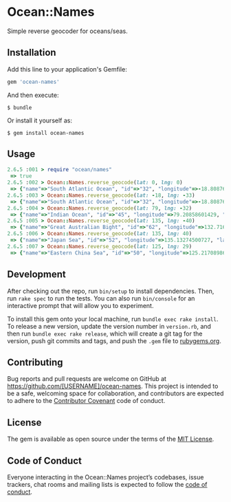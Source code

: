 # Ocean::Names

Simple reverse geocoder for oceans/seas.

## Installation

Add this line to your application's Gemfile:

```ruby
gem 'ocean-names'
```

And then execute:

    $ bundle

Or install it yourself as:

    $ gem install ocean-names

## Usage

```ruby
2.6.5 :001 > require "ocean/names"
 => true
2.6.5 :002 > Ocean::Names.reverse_geocode(lat: 0, lng: 0)
 => {"name"=>"South Atlantic Ocean", "id"=>"32", "longitude"=>-18.80876715914, "latitude"=>-33.73239551445, "min_x"=>-69.60083675371, "min_y"=>-60, "max_x"=>20.00904913827, "max_y"=>0.07510554798, "area"=>40501812, "mrgid"=>1914}
2.6.5 :003 > Ocean::Names.reverse_geocode(lat: -18, lng: -33)
 => {"name"=>"South Atlantic Ocean", "id"=>"32", "longitude"=>-18.80876715914, "latitude"=>-33.73239551445, "min_x"=>-69.60083675371, "min_y"=>-60, "max_x"=>20.00904913827, "max_y"=>0.07510554798, "area"=>40501812, "mrgid"=>1914}
2.6.5 :004 > Ocean::Names.reverse_geocode(lat: 79, lng: -32)
 => {"name"=>"Indian Ocean", "id"=>"45", "longitude"=>79.20858601429, "latitude"=>-32.72458381046, "min_x"=>20.00261595272, "min_y"=>-60, "max_x"=>146.8982192222, "max_y"=>10.44499945636, "area"=>58230954, "mrgid"=>1904}
2.6.5 :005 > Ocean::Names.reverse_geocode(lat: 135, lng: -40)
 => {"name"=>"Great Australian Bight", "id"=>"62", "longitude"=>132.7165581317, "latitude"=>-36.72591576597, "min_x"=>117.6141982382, "min_y"=>-43.56601647135, "max_x"=>146.23115575344, "max_y"=>-31.46366941901, "area"=>1326209, "mrgid"=>4276}
2.6.5 :006 > Ocean::Names.reverse_geocode(lat: 135, lng: 40)
 => {"name"=>"Japan Sea", "id"=>"52", "longitude"=>135.13274500727, "latitude"=>40.5084302428, "min_x"=>125.8013889, "min_y"=>32.57501368363, "max_x"=>142.2638347153, "max_y"=>51.74733316939, "area"=>1066307, "mrgid"=>4307}
2.6.5 :007 > Ocean::Names.reverse_geocode(lat: 125, lng: 29)
 => {"name"=>"Eastern China Sea", "id"=>"50", "longitude"=>125.21708986497, "latitude"=>29.13089135213, "min_x"=>118.47804582106, "min_y"=>24.05760752069, "max_x"=>131.1322036827, "max_y"=>33.37195920955, "area"=>761356, "mrgid"=>4302}
```

## Development

After checking out the repo, run `bin/setup` to install dependencies. Then, run `rake spec` to run the tests. You can also run `bin/console` for an interactive prompt that will allow you to experiment.

To install this gem onto your local machine, run `bundle exec rake install`. To release a new version, update the version number in `version.rb`, and then run `bundle exec rake release`, which will create a git tag for the version, push git commits and tags, and push the `.gem` file to [rubygems.org](https://rubygems.org).

## Contributing

Bug reports and pull requests are welcome on GitHub at https://github.com/[USERNAME]/ocean-names. This project is intended to be a safe, welcoming space for collaboration, and contributors are expected to adhere to the [Contributor Covenant](http://contributor-covenant.org) code of conduct.

## License

The gem is available as open source under the terms of the [MIT License](https://opensource.org/licenses/MIT).

## Code of Conduct

Everyone interacting in the Ocean::Names project’s codebases, issue trackers, chat rooms and mailing lists is expected to follow the [code of conduct](https://github.com/[USERNAME]/ocean-names/blob/master/CODE_OF_CONDUCT.md).
